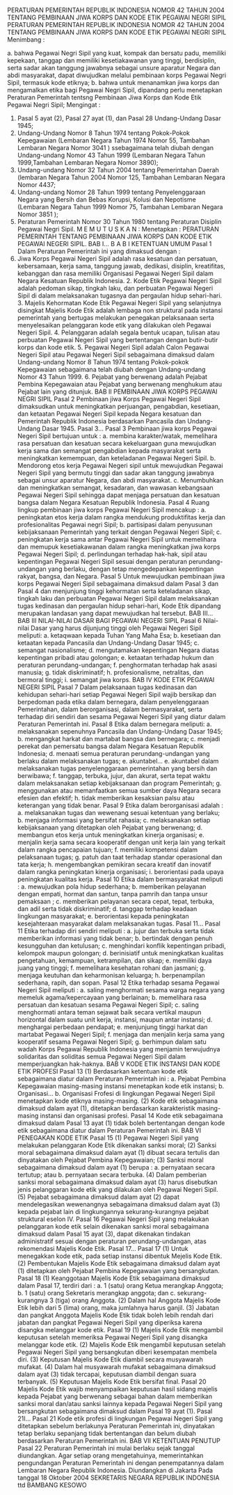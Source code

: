  PERATURAN PEMERINTAH REPUBLIK INDONESIA NOMOR 42 TAHUN 2004 TENTANG PEMBINAAN JIWA KORPS DAN KODE ETIK PEGAWAI NEGRI SIPIL PERATURAN PEMERINTAH REPUBLIK INDONESIA NOMOR 42 TAHUN 2004 TENTANG PEMBINAAN JIWA KORPS DAN KODE ETIK PEGAWAI NEGRI SIPIL
Menimbang :

a. bahwa Pegawai Negri Sipil yang kuat, kompak dan bersatu padu, memiliki kepekaan, tanggap dan memiliki kesetiakawanan yang tinggi, berdisiplin, serta sadar akan tanggung jawabnya sebagai unsure aparatur Negara dan abdi masyarakat, dapat diwujudkan melalui pembinaan korps Pegawai Negri Sipil, termasuk kode etiknya;
b. bahwa untuk menanamkan jiwa korps dan mengamalkan etika bagi Pegawai Negri Sipil, dipandang perlu menetapkan Peraturan Pemerintah tentsng Pembinaan Jiwa Korps dan Kode Etik Pegawai Negri Sipil;
Mengingat :

1. Pasal 5 ayat (2), Pasal 27 ayat (1), dan Pasal 28 Undang-Undang Dasar 1945;
2. Undang-Undang Nomor 8 Tahun 1974 tentang Pokok-Pokok Kepegawaian (Lembaran Negara Tahun 1974 Nomor 55, Tambahan Lembaran Negara Nomor 3041 ) ssebagaimana telah diubah dengan Undang-undang Nomor 43 Tahun 1999 (Lembaran Negara Tahun 1999,Tambahan Lembaran Negara Nomor 3890);
3. Undang-undang Nomor 32 Tahun 2004 tentang Pemerintahan Daerah (lembaran Negara Tahun 2004 Nomor 125, Tambahan Lembaran Negara Nomor 4437;
4. Undang-undang Nomor 28 Tahun 1999 tentang Penyelenggaraan Negara yang Bersih dan Bebas Korupsi, Kolusi dan Nepotisme (Lembaran Negara Tahun 1999 Nomor 75, Tambahan Lembaran Negara Nomor 3851 );
5. Peraturan Pemerintah Nomor 30 Tahun 1980 tentang Peraturan Disiplin Pegawai Negri Sipil. M E M U T U S K A N : Menetapkan : PERATURAN PEMERINTAH TENTANG PEMBINAAN JIWA KORPS DAN KODE ETIK PEGAWAI NEGERI SIPIL. BAB I… B A B I KETENTUAN UMUM Pasal 1 Dalam Peraturan Pemerintah ini yang dimaksud dengan :
1. Jiwa Korps Pegawai Negeri Sipil adalah rasa kesatuan dan persatuan, kebersamaan, kerja sama, tanggung jawab, dedikasi, disiplin, kreatifitas, kebanggan dan rasa memiliki Organisasi Pegawai Negeri Sipil dalam Negara Kesatuan Republik Indonesia. 2. Kode Etik Pegawai Negeri Sipil adalah pedoman sikap, tingkah laku, dan perbuatan Pegawai Negeri Sipil di dalam melaksanakan tugasnya dan pergaulan hidup sehari-hari. 3. Majelis Kehormatan Kode Etik Pegawai Negeri Sipil yang selanjutnya disingkat Majelis Kode Etik adalah lembaga non struktural pada instansi pemerintah yang bertugas melakukan penegakan pelaksanaan serta menyelesaikan pelanggaran kode etik yang dilakukan oleh Pegawai Negeri Sipil. 4. Pelanggaran adalah segala bentuk ucapan, tulisan atau perbuatan Pegawai Negeri Sipil yang bertentangan dengan butir-butir korps dan kode etik. 5. Pegawai Negeri Sipil adalah Calon Pegawai Negeri Sipil atau Pegawai Negeri Sipil sebagaimana dimaksud dalam Undang-undang Nomor 8 Tahun 1974 tentang Pokok-pokok Kepegawaian sebagaimana telah diubah dengan Undang-undang Nomor 43 Tahun 1999. 6. Pejabat yang berwenang adalah Pejabat Pembina Kepegawaian atau Pejabat yang berwenang menghukum atau Pejabat lain yang ditunjuk. BAB II PEMBINAAN JIWA KORPS PEGAWAI NEGRI SIPIL Pasal 2 Pembinaan jiwa Korps Pegawai Negeri Sipil dimaksudkan untuk meningkatkan perjuangan, pengabdian, kesetiaan, dan ketaatan Pegawai Negeri Sipil kepada Negara kesatuan dan Pemerintah Republik Indonesia berdasarkan Pancasila dan Undang-Undang Dasar 1945. Pasal 3… Pasal 3 Pembinaan jiwa korps Pegawai Negeri Sipil bertujuan untuk :
a. membina karakter/watak, memelihara rasa persatuan dan kesatuan secara kekeluargaan guna mewujudkan kerja sama dan semangat pengabdian kepada masyarakat serta meningkatkan kemempuan, dan keteladanan Pegawai Negeri Sipil. b. Mendorong etos kerja Pegawai Negeri sipil untuk mewujudkan Pegawai Negeri Sipil yang bermutu tinggi dan sadar akan tanggung jawabnya sebagai unsur aparatur Negara, dan abdi masyarakat. c. Menumbuhkan dan meningkatkan semangat, kesadaran, dan wawasan kebangsaan Pegawai Negeri Sipil sehingga dapat menjaga persatuan dan kesatuan bangsa dalam Negara Kesatuan Republik Indonesia. Pasal 4 Ruang lingkup pembinaan jiwa korps Pegawai Negeri Sipil mencakup :
a. peningkatan etos kerja dalam rangka mendukung produktifitas kerja dan profesionalitas Pegawai negri Sipil;
b. partisipasi dalam penyusunan kebijaksanaan Pemerintah yang terkait dengan Pegawai Negeri Sipil;
c. peningkatan kerja sama antar Pegawai Negeri Sipil untuk memelihara dan memupuk kesetiakawanan dalam rangka meningkatkan jiwa korps Pegawai Negeri Sipil;
d. perlindungan terhadap hak-hak, sipil atau kepentingan Pegawai Negeri Sipil sesuai dengan peraturan perundang-undangan yang berlaku, dengan tetap mengedepankan kepentingan rakyat, bangsa, dan Negara. Pasal 5 Untuk mewujudkan pembinaan jiwa korps Pegawai Negeri Sipil sebagaimana dimaksud dalam Pasal 3 dan Pasal 4 dan menjunjung tinggi kehormatan serta keteladanan sikap, tingkah laku dan perbuatan Pegawai Negeri Sipil dalam melaksanakan tugas kedinasan dan pergaulan hidup sehari-hari, Kode Etik dipandang merupakan landasan yang dapat mewujudkan hal tersebut. BAB III… BAB III NILAI-NILAI DASAR BAGI PEGAWAI NEGERI SIPIL Pasal 6 Nilai-nilai Dasar yang harus dijunjung tinggi oleh Pegawai Negeri Sipil meliputi:
a. ketaqwaan kepada Tuhan Yang Maha Esa;
b. kesetiaan dan ketaatan kepada Pancasila dan Undang-Undang Dasar 1945;
c. semangat nasionalisme;
d. mengutamakan kepentingan Negara diatas kepentingan pribadi atau golongan;
e. ketaatan terhadap hukum dan peraturan perundang-undangan;
f. penghormatan terhadap hak asasi manusia;
g. tidak diskriminatif;
h. profesionalisme, netralitas, dan bermoral tinggi;
i. semangat jiwa korps. BAB IV KODE ETIK PEGAWAI NEGERI SIPIL Pasal 7 Dalam pelaksanaan tugas kedinasan dan kehidupan sehari-hari setiap Pegawai Negeri Sipil wajib bersikap dan berpedoman pada etika dalam bernegara, dalam penyelenggaraan Pemerintahan, dalam berorganisasi, dalam bermasyarakat, serta terhadap diri sendiri dan sesama Pegawai Negeri Sipil yang diatur dalam Peraturan Pemerintah ini. Pasal 8 Etika dalam bernegara meliputi:
a. melaksanakan sepenuhnya Pancasila dan Undang-Undang Dasar 1945;
b. mengangkat harkat dan martabat bangsa dan bernegara;
c. menjadi perekat dan pemersatu bangsa dalam Negara Kesatuan Republik Indonesia;
d. menaati semua peraturan perundang-undangan yang berlaku dalam melaksanakan tugas;
e. akuntabel… e. akuntabel dalam melaksanakan tugas penyelenggaraan pemerintahan yang bersih dan berwibawa;
f. tanggap, terbuka, jujur, dan akurat, serta tepat waktu dalam melaksanakan setiap kebijaksanaan dan program Pemerintah;
g. menggunakan atau memanfaatkan semua sumber daya Negara secara efesien dan efektif;
h. tidak memberikan kesaksian palsu atau keterangan yang tidak benar. Pasal 9 Etika dalam berorganisasi adalah :
a. melaksanakan tugas dan wewenang sesuai ketentuan yang berlaku;
b. menjaga informasi yang bersifat rahasia;
c. melaksanakan setiap kebijaksanaan yang ditetapkan oleh Pejabat yang berwenang;
d. membangun etos kerja untuk meningkatkan kinerja organisasi;
e. menjalin kerja sama secara kooperatif dengan unit kerja lain yang terkait dalam rangka pencapaian tujuan;
f. memiliki kompetensi dalam pelaksanaan tugas;
g. patuh dan taat terhadap standar operasional dan tata kerja;
h. mengembangkan pemikiran secara kreatif dan inovatif dalam rangka peningkatan kinerja organisasi;
i. berorientasi pada upaya peningkatan kualitas kerja. Pasal 10 Etika dalam bermasyarakat meliputi :
a. mewujudkan pola hidup sederhana;
b. memberikan pelayanan dengan empati, hormat dan santun, tanpa pamrih dan tanpa unsur pemaksaan ;
c. memberikan pelayanan secara cepat, tepat, terbuka, dan adil serta tidak diskriminatif;
d. tanggap terhadap keadaan lingkungan masyarakat;
e. berorientasi kepada peningkatan kesejahteraan masyarakat dalam melaksanakan tugas. Pasal 11… Pasal 11 Etika terhadap diri sendiri meliputi :
a. jujur dan terbuka serta tidak memberikan informasi yang tidak benar;
b. bertindak dengan penuh kesungguhan dan ketulusan;
c. menghindari konflik kepentingan pribadi, kelompok maupun golongan;
d. berinisiatif untuk meningkatkan kualitas pengetahuan, kemampuan, ketrampilan, dan sikap;
e. memiliki daya juang yang tinggi;
f. memelihara kesehatan rohani dan jasmani;
g. menjaga keutuhan dan keharmonisan keluarga;
h. berpenampilan sederhana, rapih, dan sopan. Pasal 12 Etika terhadap sesama Pegawai Negeri Sipil meliputi :
a. saling menghormati sesama warga negara yang memeluk agama/kepercayaan yang berlainan;
b. memelihara rasa persatuan dan kesatuan sesama Pegawai Negeri Sipil;
c. saling menghormati antara teman sejawat baik secara vertikal maupun horizontal dalam suatu unit kerja, instansi, maupun antar instansi;
d. menghargai perbedaan pendapat;
e. menjunjung tinggi harkat dan martabat Pegawai Negeri Sipil;
f. menjaga dan menjalin kerja sama yang kooperatif sesama Pegawai Negeri Sipil;
g. berhimpun dalam satu wadah Korps Pegawai Republik Indonesia yang menjamin terwujudnya solidaritas dan soliditas semua Pegawai Negeri Sipil dalam memperjuangkan hak-haknya. BAB V KODE ETIK INSTANSI DAN KODE ETIK PROFESI Pasal 13 (1) Berdasarkan ketentuan kode etik sebagaimana diatur dalam Peraturan Pemerintah ini :
a. Pejabat Pembina Kepegawaian masing-masing instansi menetapkan kode etik instansi;
b. Organisasi… b. Organisasi Frofesi di lingkungan Pegawai Negeri Sipil menetapkan kode etiknya masing-masing. (2) Kode etik sebagaimana dimaksud dalam ayat (1), ditetapkan berdasarkan karakteristik masing-masing instansi dan organisasi profesi. Pasal 14 Kode etik sebagaimana dimaksud dalam Pasal 13 ayat (1) tidak boleh bertentangan dengan kode etik sebagaimana diatur dalam Peraturan Pemerintah ini. BAB VI PENEGAKAN KODE ETIK Pasal 15 (1) Pegawai Negeri Sipil yang melakukan pelanggaran Kode Etik dikenakan sanksi moral;
(2) Sanksi moral sebagaimana dimaksud dalam ayat (1) dibuat secara tertulis dan dinyatakan oleh Pejabat Pembina Kepegawaian;
(3) Sanksi moral sebagaimana dimaksud dalam ayat (1) berupa :
a. pernyataan secara tertutup; atau
b. pernyataan secara terbuka. (4) Dalam pemberian sanksi moral sebagaimana dimaksud dalam ayat (3) harus disebutkan jenis pelanggaran kode etik yang dilakukan oleh Pegawai Negeri Sipil. (5) Pejabat sebagaimana dimaksud dalam ayat (2) dapat mendelegasikan wewenangnya sebagaimana dimaksud dalam ayat (3) kepada pejabat lain di lingkungannya sekurang-kurangnya pejabat struktural eselon IV. Pasal 16 Pegawai Negeri Sipil yang melakukan pelanggaran kode etik selain dikenakan sanksi moral sebagaimana dimaksud dalam Pasal 15 ayat (3), dapat dikenakan tindakan administratif sesuai dengan peraturan perundang-undangan, atas rekomendasi Majelis Kode Etik. Pasal 17… Pasal 17 (1) Untuk menegakkan kode etik, pada setiap instansi dibentuk Mejelis Kode Etik. (2) Pembentukan Majelis Kode Etik sebagaimana dimaksud dalam ayat (1) ditetapkan oleh Pejabat Pembina Kepegawaian yang bersangkutan. Pasal 18 (1) Keanggotaan Majelis Kode Etik sebagaimana dimaksud dalam Pasal 17, terdiri dari :
a. 1 (satu) orang Ketua merangkap Anggota;
b. 1 (satu) orang Sekretaris merangkap anggota; dan
c. sekurang-kurangnya 3 (tiga) orang Anggota. (2) Dalam hal Anggota Majelis Kode Etik lebih dari 5 (lima) orang, maka jumlahnya harus ganjil. (3) Jabatan dan pangkat Anggota Majelis Kode Etik tidak boleh lebih rendah dari jabatan dan pangkat Pegawai Negeri Sipil yang diperiksa karena disangka melanggar kode etik. Pasal 19 (1) Majelis Kode Etik mengambil keputusan setelah memeriksa Pegawai Negeri Sipil yang disangka melanggar kode etik. (2) Majelis Kode Etik mengambil keputusan setelah Pegawai Negeri Sipil yang bersangkutan diberi kesempatan membela diri. (3) Keputusan Majelis Kode Etik diambil secara musyawarah mufakat. (4) Dalam hal musyawarah mufakat sebagaimana dimaksud dalam ayat (3) tidak tercapai, keputusan diambil dengan suara terbanyak. (5) Keputusan Majelis Kode Etik bersifat final. Pasal 20 Majelis Kode Etik wajib menyampaikan keputusan hasil sidang majelis kepada Pejabat yang berwenang sebagai bahan dalam memberikan sanksi moral dan/atau sanksi lainnya kepada Pegawai Negeri Sipil yang bersangkutan sebagaimana dimaksud dalam Pasal 19 ayat (1). Pasal 21I… Pasal 21 Kode etik profesi di lingkungan Pegawai Negeri Sipil yang ditetapkan sebelum berlakunya Peraturan Pemerintah ini, dinyatakan tetap berlaku sepanjang tidak bertentangan dan belum diubah berdasarkan Peraturan Pemerintah ini. BAB VII KETENTUAN PENUTUP Pasal 22 Peraturan Pemerintah ini mulai berlaku sejak tanggal diundangkan.
Agar setiap orang mengetahuinya, memerintahkan pengundangan Peraturan Pemerintah ini dengan penempatannya dalam Lembaran Negara Republik Indonesia. Diundangkan di Jakarta Pada tanggal 18 Oktober 2004 SEKRETARIS NEGARA REPUBLIK INDONESIA ttd BAMBANG KESOWO